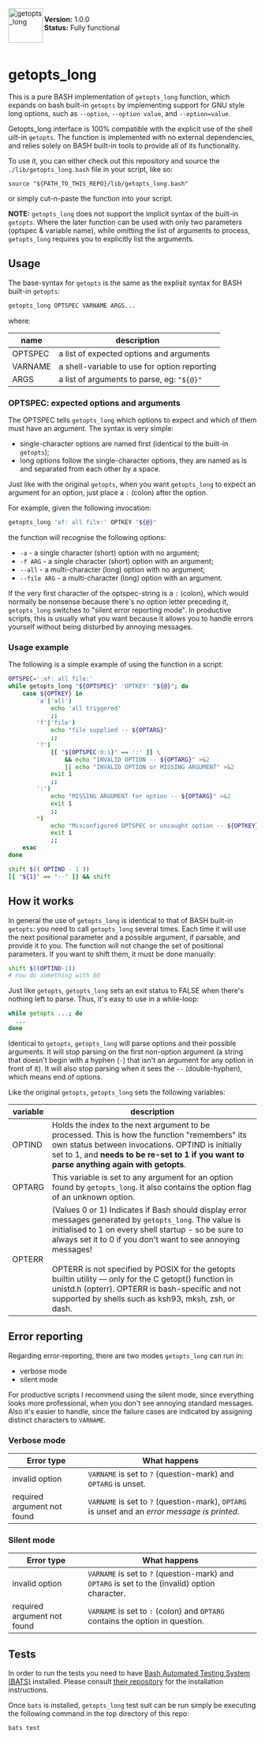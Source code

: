 <img src="https://umka.dk/getopts_long/logo.png" alt="getopts_long" align="left" height="70">

**Version:** 1.0.0 <br>
**Status:** Fully functional

<br>

# getopts_long

This is a pure BASH implementation of `getopts_long` function, which expands on bash built-in `getopts` by implementing support for GNU style long options, such as `--option`, `--option value`, and `--option=value`.

Getopts_long interface is 100% compatible with the explicit use of the shell uilt-in `getopts`. The function is implemented with no external dependencies, and relies solely on BASH built-in tools to provide all of its functionality.

To use it, you can either check out this repository and source the `./lib/getopts_long.bash` file in your script, like so:

```
source "${PATH_TO_THIS_REPO}/lib/getopts_long.bash"
```

or simply cut-n-paste the function into your script.

**NOTE:** `getopts_long` does not support the implicit syntax of the built-in `getopts`. Where the later function can be used with only two parameters (optspec & variable name), while omitting the list of arguments to process, `getopts_long` requires you to explicitly list the arguments.

## Usage

The base-syntax for `getopts` is the same as the explisit syntax for BASH built-in `getopts`:

``` bash
getopts_long OPTSPEC VARNAME ARGS...
```

where:

| name    | description |
| ------- | ----------- |
| OPTSPEC | a list of expected options and arguments |
| VARNAME | a shell-variable to use for option reporting |
| ARGS    | a list of arguments to parse, eg: `"${@}"` |

### OPTSPEC: expected options and arguments

The OPTSPEC tells `getopts_long` which options to expect and which of them must have an argument. The syntax is very simple:

- single-character options are named first (identical to the built-in `getopts`);
- long options follow the single-character options, they are named as is and separated from each other by a space.

Just like with the original `getopts`, when you want `getopts_long` to expect an argument for an option, just place a `:` (colon) after the option.

For example, given the following invocation:

``` bash
getopts_long 'af: all file:' OPTKEY "${@}"
```

the function will recognise the following options:

- `-a` - a single character (short) option with no argument;
- `-f ARG` - a single character (short) option with an argument;
- `--all` - a multi-character (long) option with no argument;
- `--file ARG` - a multi-character (long) option with an argument.

If the very first character of the optspec-string is a `:` (colon), which would normally be nonsense because there's no option letter preceding it, `getopts_long` switches to "silent error reporting mode". In productive scripts, this is usually what you want because it allows you to handle errors yourself without being disturbed by annoying messages.

### Usage example

The following is a simple example of using the function in a script:

``` bash
OPTSPEC=':af: all file:'
while getopts_long "${OPTSPEC}" 'OPTKEY' "${@}"; do
    case ${OPTKEY} in
        'a'|'all')
            echo 'all triggered'
            ;;
        'f'|'file')
            echo "file supplied -- ${OPTARG}"
            ;;
        '?')
            [[ "${OPTSPEC:0:1}" == ':' ]] \
                && echo "INVALID OPTION -- ${OPTARG}" >&2
                || echo "INVALID OPTION or MISSING ARGUMENT" >&2
            exit 1
            ;;
        ':')
            echo "MISSING ARGUMENT for option -- ${OPTARG}" >&2
            exit 1
            ;;
        *)
            echo "Misconfigured OPTSPEC or uncaught option -- ${OPTKEY}" >&2
            exit 1
            ;;
    esac
done

shift $(( OPTIND - 1 ))
[[ "${1}" == "--" ]] && shift
```

## How it works

In general the use of `getopts_long` is identical to that of BASH built-in `getopts`: you need to call `getopts_long` several times. Each time it will use the next positional parameter and a possible argument, if parsable, and provide it to you. The function will not change the set of positional parameters. If you want to shift them, it must be done manually:

``` bash
shift $((OPTIND-1))
# now do something with $@
```

Just like `getopts`, `getopts_long` sets an exit status to FALSE when there's nothing left to parse. Thus, it's easy to use in a while-loop:

``` bash
while getopts ...; do
  ...
done
```

Identical to `getopts`, `getopts_long` will parse options and their possible arguments. It will stop parsing on the first non-option argument (a string that doesn't begin with a hyphen (`-`) that isn't an argument for any option in front of it). It will also stop parsing when it sees the `--` (double-hyphen), which means end of options.

Like the original `getopts`, `getopts_long` sets the following variables:

| variable | description |
| -------- | ----------- |
| OPTIND   | Holds the index to the next argument to be processed. This is how the function "remembers" its own status between invocations. OPTIND is initially set to 1, and **needs to be re-set to 1 if you want to parse anything again with getopts**. |
| OPTARG   | This variable is set to any argument for an option found by `getopts_long`. It also contains the option flag of an unknown option. |
| OPTERR   | (Values 0 or 1) Indicates if Bash should display error messages generated by `getopts_long`. The value is initialised to 1 on every shell startup - so be sure to always set it to 0 if you don't want to see annoying messages! <br><br> OPTERR is not specified by POSIX for the getopts builtin utility — only for the C getopt() function in unistd.h (opterr). OPTERR is bash-specific and not supported by shells such as ksh93, mksh, zsh, or dash. |

## Error reporting

Regarding error-reporting, there are two modes `getopts_long` can run in:

- verbose mode
- silent mode

For productive scripts I recommend using the silent mode, since everything looks more professional, when you don't see annoying standard messages. Also it's easier to handle, since the failure cases are indicated by assigning distinct characters to `VARNAME`.

### Verbose mode

| Error type                  | What happens |
| --------------------------- | ------------ |
| invalid option              | `VARNAME` is set to `?` (question-mark) and `OPTARG` is unset. |
| required argument not found | `VARNAME` is set to `?` (question-mark), `OPTARG` is unset and an _error message is printed_. |

### Silent mode

| Error type                  | What happens |
| --------------------------- | ------------ |
| invalid option              | `VARNAME` is set to `?` (question-mark) and `OPTARG` is set to the (invalid) option character. |
| required argument not found | `VARNAME` is set to `:` (colon) and `OPTARG` contains the option in question. |

## Tests

In order to run the tests you need to have [Bash Automated Testing System (BATS)](https://github.com/bats-core/bats-core) installed. Please consult [their repository](https://github.com/bats-core/bats-core) for the installation instructions.

Once `bats` is installed, `getopts_long` test suit can be run simply be executing the following command in the top directory of this repo:

```
bats test
```

